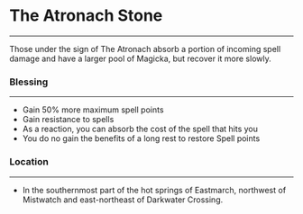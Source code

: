 # The Atronach Stone

---

Those under the sign of The Atronach absorb a portion of incoming spell damage and have a larger pool of Magicka, but recover it more slowly.

### Blessing
---
- Gain 50% more maximum spell points
- Gain resistance to spells
- As a reaction, you can absorb the cost of the spell that hits you
- You do no gain the benefits of a long rest to restore Spell points

### Location
---
- In the southernmost part of the hot springs of Eastmarch, northwest of Mistwatch and east-northeast of Darkwater Crossing.
